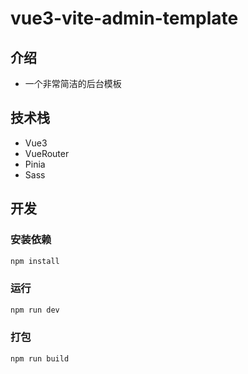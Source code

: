 # vue3-vite-admin-template

## 介绍
- 一个非常简洁的后台模板


## 技术栈
- Vue3
- VueRouter
- Pinia
- Sass

## 开发
### 安装依赖
```sh
npm install
```
### 运行
```sh
npm run dev
```
### 打包
```sh
npm run build
```
